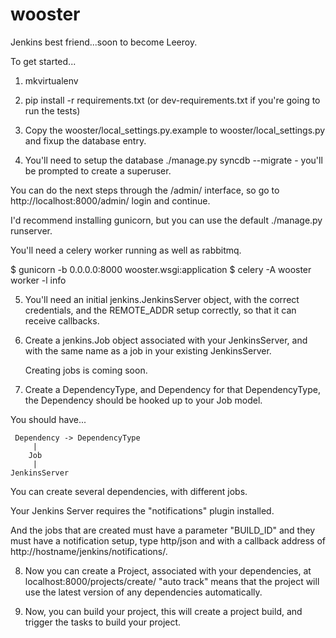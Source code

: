 wooster
=======

Jenkins best friend...soon to become Leeroy.

To get started...

1. mkvirtualenv <name>

2. pip install -r requirements.txt (or dev-requirements.txt if you're going to
   run the tests)

3. Copy the wooster/local_settings.py.example to wooster/local_settings.py and
   fixup the database entry.

4. You'll need to setup the database ./manage.py syncdb --migrate - you'll be
   prompted to create a superuser.

You can do the next steps through the /admin/ interface, so go to
http://localhost:8000/admin/ login and continue.

I'd recommend installing gunicorn, but you can use the default ./manage.py
runserver.

You'll need a celery worker running as well as rabbitmq.

$ gunicorn -b 0.0.0.0:8000 wooster.wsgi:application
$ celery -A wooster worker -l info

5. You'll need an initial jenkins.JenkinsServer object, with the correct credentials,
   and the REMOTE_ADDR setup correctly, so that it can receive callbacks.

6. Create a jenkins.Job object associated with your JenkinsServer, and with the
   same name as a job in your existing JenkinsServer.

   Creating jobs is coming soon.

7. Create a DependencyType, and Dependency for that DependencyType, the
   Dependency should be hooked up to your Job model.


You should have...


     Dependency -> DependencyType
         |
        Job
         |
    JenkinsServer

You can create several dependencies, with different jobs.

Your Jenkins Server requires the "notifications" plugin installed.

And the jobs that are created must have a parameter "BUILD_ID" and they must
have a notification setup, type http/json and with a callback address of
http://hostname/jenkins/notifications/.

8. Now you can create a Project, associated with your dependencies, at
   localhost:8000/projects/create/ "auto track" means that the project will use
   the latest version of any dependencies automatically.

9. Now, you can build your project, this will create a project build, and
   trigger the tasks to build your project.
